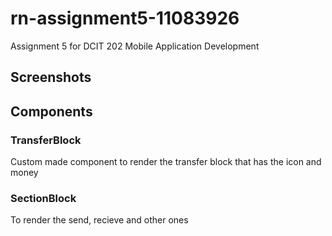# rn-assignment5-11083926
Assignment 5 for DCIT 202 Mobile Application Development

## Screenshots



## Components

### TransferBlock
Custom made component to render the transfer block that has the icon and money

### SectionBlock
To render the send, recieve and other ones
